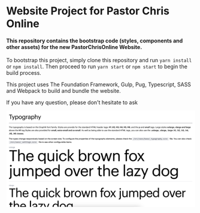 # Website Project for Pastor Chris Online
#### This repository contains the bootstrap code (styles, components and other assets) for the new PastorChrisOnline Website.

To bootstrap this project, simply clone this repository and run ```yarn install``` or ```npm install```. Then proceed to run ```yarn start``` or ```npm start``` to begin the build process.

This project uses The Foundation Framework, Gulp, Pug, Typescript, SASS and Webpack to build and bundle the website.

If you have any question, please don't hesitate to ask

!["/_docs-assets/design-guide.png"](_docs-assets/design-guide.png)